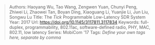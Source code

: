 > Authors: Haoyang Wu, Tao Wang, Zengwen Yuan, Chunyi Peng, Zhiwei Li, Zhaowei Tan, Boyan Ding, Xiaoguang Li, Yuanjie Li, Jun Liu, Songwu Lu
> Title: The <i>Tick</i> Programmable Low-Latency SDR System
> Year: 2017
> Url: https://doi.org/10.1145/3117811.3117834
> Keywords: full-duplex, programmability, 802.11ac, software-defined radio, PHY, MAC, 802.11, low latency
> Series: MobiCom '17
> Tags: *Define your own tags here, separate by comma*